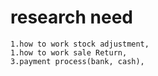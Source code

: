 # research need
    1.how to work stock adjustment,
    1.how to work sale Return,
    3.payment process(bank, cash),